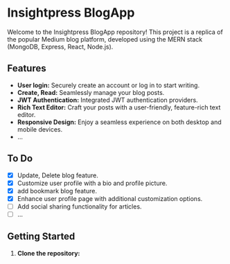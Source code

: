 # Insightpress BlogApp

Welcome to the Insightpress BlogApp repository! This project is a replica of the popular Medium blog platform, developed using the MERN stack (MongoDB, Express, React, Node.js).

## Features

- **User login:** Securely create an account or log in to start writing.
- **Create, Read:** Seamlessly manage your blog posts.
- **JWT Authentication:** Integrated JWT authentication providers.
- **Rich Text Editor:** Craft your posts with a user-friendly, feature-rich text editor.
- **Responsive Design:** Enjoy a seamless experience on both desktop and mobile devices.
- ...

## To Do

- [x] Update, Delete blog feature.
- [x] Customize user profile with a bio and profile picture.
- [x] add bookmark blog feature.
- [x] Enhance user profile page with additional customization options.
- [ ] Add social sharing functionality for articles.
- [ ] ...

## Getting Started

1. **Clone the repository:**
